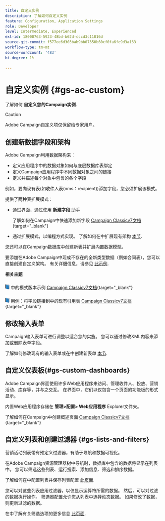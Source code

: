 ```yaml
---
title: 自定义实例
description: 了解如何自定义实例
feature: Configuration, Application Settings
role: Developer
level: Intermediate, Experienced
exl-id: 18000763-5923-48bd-b62d-cccd3c11016d
source-git-commit: f577ee6d303bab9bb07350b60cf0fa6fc9d3a163
workflow-type: tm+mt
source-wordcount: '483'
ht-degree: 1%

---
```


# 自定义实例 {#gs-ac-custom}

了解如何 **自定义您的Campaign实例**.

>[!CAUTION]
>
>Adobe Campaign自定义项仅保留给专家用户。

## 创建新数据字段和架构

Adobe Campaign利用数据架构来：

* 定义应用程序中的数据对象如何与底层数据库表绑定
* 定义Campaign应用程序中不同数据对象之间的链接
* 定义并描述每个对象中包含的各个字段

例如，要向现有表(如收件人表(nms：recipient))添加字段，您必须扩展该模式。

提供了两种表扩展模式：

* 通过界面，通过使用 **新建字段** 助手

  了解如何在Campaign中快速添加新字段 [Campaign Classicv7文档](https://experienceleague.adobe.com/docs/campaign-classic/using/configuring-campaign-classic/editing-schemas/new-field-wizard.html#configuring-campaign-classic){target="_blank"}

* 通过扩展模式，以编程方式实现。 了解如何在中扩展现有架构 [本节](../dev/extend-schema.md).

您还可以在Campaign数据库中创建新表并扩展内置数据模型。

要添加在Adobe Campaign中现成不存在的全新类型数据（例如合同表），您可以直接创建自定义架构。 有关详细信息，请参见 [此示例](../dev/create-schema.md#example--creating-a-contract-table).

**相关主题**

![](../assets/do-not-localize/book.png) 中的模式版本示例 [Campaign Classicv7文档](https://experienceleague.adobe.com/docs/campaign-classic/using/configuring-campaign-classic/editing-schemas/examples-of-schemas-edition.html#configuring-campaign-classic){target="_blank"}

![](../assets/do-not-localize/book.png) 用例：将字段链接到中的现有引用表 [Campaign Classicv7文档](https://experienceleague.adobe.com/docs/campaign-classic/using/configuring-campaign-classic/editing-schemas/examples-of-schemas-edition.html#uc-link){target="_blank"}


## 修改输入表单

Campaign输入表单可进行调整以适合您的实施。 您可以通过修改XML内容来添加或删除表单字段。

了解如何修改现有的输入表单或在中创建新表单 [本节](../dev/forms.md).

## 自定义仪表板{#gs-custom-dashboards}

Adobe Campaign界面使用许多Web应用程序来访问、管理收件人、投放、营销活动、库存等，并与之交互。 在界面中，它们以仅包含一个页面的功能板的形式显示。

内置Web应用程序存储在 **管理>配置> Web应用程序** Explorer文件夹。

了解如何在Campaign中创建概述页面 [Campaign Classicv7文档](https://experienceleague.adobe.com/docs/campaign-classic/using/designing-content/web-applications/use-cases--creating-overviews.html#creating-a-single-page-web-application){target="_blank"}


## 自定义列表和创建过滤器 {#gs-lists-and-filters}

营销活动列表带有预定义过滤器，有助于导航和数据可视化。

在Adobe Campaign资源管理器树中导航时，数据库中包含的数据将显示在列表中。 您可以筛选这些列表、运行搜索、添加信息、筛选和排序数据。

了解如何在中配置列表并保存列表配置 [此页面](../start/campaign-ui.md).

您可以对这些列表应用过滤器，以仅显示运算符所需的数据。 然后，可以对过滤的数据执行操作。 筛选器配置允许您从列表中选择动态数据。 如果修改了数据，则更新过滤的数据。

在中了解有关筛选选项的更多信息 [此页面](../audiences/create-filters.md).
